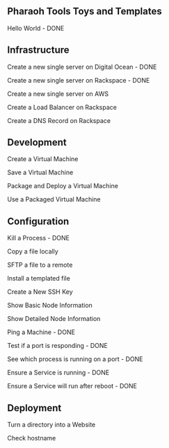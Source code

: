 Pharaoh Tools Toys and Templates
--------------------------------


Hello World - DONE



Infrastructure
--------------------------------
Create a new single server on Digital Ocean - DONE

Create a new single server on Rackspace - DONE

Create a new single server on AWS

Create a Load Balancer on Rackspace

Create a DNS Record on Rackspace


Development
------------------------------

Create a Virtual Machine

Save a Virtual Machine

Package and Deploy a Virtual Machine

Use a Packaged Virtual Machine



Configuration
------------------------------

Kill a Process - DONE

Copy a file locally

SFTP a file to a remote

Install a templated file

Create a New SSH Key

Show Basic Node Information

Show Detailed Node Information

Ping a Machine - DONE

Test if a port is responding - DONE

See which process is running on a port - DONE

Ensure a Service is running - DONE

Ensure a Service will run after reboot - DONE




Deployment
------------------------------

Turn a directory into a Website

Check hostname


